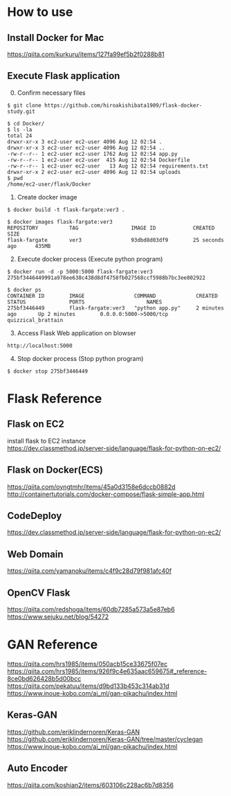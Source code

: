 # How to use

## Install Docker for Mac

https://qiita.com/kurkuru/items/127fa99ef5b2f0288b81

## Execute Flask application
0. Confirm necessary files
```
$ git clone https://github.com/hiroakishibata1909/flask-docker-study.git

$ cd Docker/
$ ls -la
total 24
drwxr-xr-x 3 ec2-user ec2-user 4096 Aug 12 02:54 .
drwxr-xr-x 3 ec2-user ec2-user 4096 Aug 12 02:54 ..
-rw-r--r-- 1 ec2-user ec2-user 1762 Aug 12 02:54 app.py
-rw-r--r-- 1 ec2-user ec2-user  415 Aug 12 02:54 Dockerfile
-rw-r--r-- 1 ec2-user ec2-user   13 Aug 12 02:54 requirements.txt
drwxr-xr-x 2 ec2-user ec2-user 4096 Aug 12 02:54 uploads
$ pwd
/home/ec2-user/flask/Docker
```

1. Create docker image
```
$ docker build -t flask-fargate:ver3 .

$ docker images flask-fargate:ver3
REPOSITORY          TAG                 IMAGE ID            CREATED             SIZE
flask-fargate       ver3                93dbd8d03df9        25 seconds ago      435MB
```

2. Execute docker process (Execute python program)
```
$ docker run -d -p 5000:5000 flask-fargate:ver3
275bf3446449991a978ee638c438d8df4758fb027568ccf5988b7bc3ee802922 

$ docker ps
CONTAINER ID        IMAGE                COMMAND             CREATED             STATUS              PORTS                    NAMES
275bf3446449        flask-fargate:ver3   "python app.py"     2 minutes ago       Up 2 minutes        0.0.0.0:5000->5000/tcp   quizzical_brattain
```

3.  Access Flask Web application on blowser
```
http://localhost:5000
```

4. Stop docker process (Stop python program)
```
$ docker stop 275bf3446449
```

# Flask Reference

## Flask on EC2
install flask to EC2 instance  
https://dev.classmethod.jp/server-side/language/flask-for-python-on-ec2/

## Flask on Docker(ECS)
https://qiita.com/oyngtmhr/items/45a0d3158e6dccb0882d
http://containertutorials.com/docker-compose/flask-simple-app.html

## CodeDeploy
https://dev.classmethod.jp/server-side/language/flask-for-python-on-ec2/

## Web Domain
https://qiita.com/yamanoku/items/c4f9c28d79f981afc40f

## OpenCV Flask
https://qiita.com/redshoga/items/60db7285a573a5e87eb6
https://www.sejuku.net/blog/54272

# GAN  Reference
https://qiita.com/hrs1985/items/050acb15ce33675f07ec
https://qiita.com/hrs1985/items/926f9c4e635aac659675#_reference-8ce0bd626428b5d00bcc  
https://qiita.com/pekatuu/items/d9bd133b453c314ab31d
https://www.inoue-kobo.com/ai_ml/gan-pikachu/index.html

## Keras-GAN
https://github.com/eriklindernoren/Keras-GAN
https://github.com/eriklindernoren/Keras-GAN/tree/master/cyclegan
https://www.inoue-kobo.com/ai_ml/gan-pikachu/index.html

## Auto Encoder
https://qiita.com/koshian2/items/603106c228ac6b7d8356
